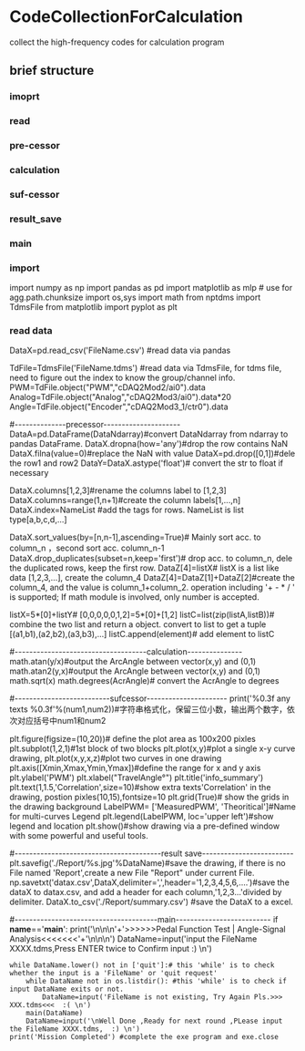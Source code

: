 # CodeCollectionForCalculation #
collect the high-frequency codes for calculation program

## brief structure ##
### imoprt
### read
### pre-cessor
### calculation
### suf-cessor
### result_save
### main

### import ###
import numpy as np
import pandas as pd
import matplotlib as mlp # use for agg.path.chunksize
import os,sys
import math
from nptdms import TdmsFile
from matplotlib import pyplot as plt


### read data ###
DataX=pd.read_csv('FileName.csv') #read data via pandas

TdFile=TdmsFile('FileName.tdms') #read data via TdmsFile, for tdms file, need to figure out the index to know the group/channel info.
PWM=TdFile.object("PWM","cDAQ2Mod2/ai0").data
Analog=TdFile.object("Analog","cDAQ2Mod3/ai0").data*20 
Angle=TdFile.object("Encoder","cDAQ2Mod3_1/ctr0").data


#--------------precessor---------------------
DataA=pd.DataFrame(DataNdarray)#convert DataNdarray from ndarray to pandas DataFrame.
DataX.dropna(how='any')#drop the row contains NaN
DataX.filna(value=0)#replace the NaN with value
DataX=pd.drop([0,1])#dele the row1 and row2
DataY=DataX.astype('float')# convert the str to float if necessary

DataX.columns[1,2,3]#rename the columns label to [1,2,3]
DataX.columns=range(1,n+1)#create the column labels[1,...,n]
DataX.index=NameList #add the tags for rows. NameList is list type[a,b,c,d,...]

DataX.sort_values(by=[n,n-1],ascending=True)# Mainly sort acc. to column_n ，second sort acc. column_n-1
DataX.drop_duplicates(subset=n,keep='first')# drop acc. to column_n, dele the duplicated rows, keep the first row.
DataZ[4]=listX# listX is a list like data [1,2,3,...], create the column_4
DataZ[4]=DataZ[1]+DataZ[2]#create the column_4, and the value is column_1+column_2.  operation including '+ - * / ' is supported; If math module is involved, only number is accepted.

listX=5*[0]+listY# [0,0,0,0,0,1,2]=5*[0]+[1,2]
listC=list(zip(listA,listB))# combine the two list and return a object. convert to list to get a tuple [(a1,b1),(a2,b2),(a3,b3),...]
listC.append(element)# add element to listC

#------------------------------------calculation---------------
math.atan(y/x)#output the ArcAngle between vector(x,y) and (0,1)
math.atan2(y,x)#output the ArcAngle between vector(x,y) and (0,1)
math.sqrt(x)
math.degrees(AcrAngle)# convert the AcrAngle to degrees

#--------------------------sufcessor----------------------
print('%0.3f any texts %0.3f'%(num1,num2))#字符串格式化，保留三位小数，输出两个数字，依次对应括号中num1和num2

plt.figure(figsize=(10,20))# define the plot area as 100x200 pixles
plt.subplot(1,2,1)#1st block of two blocks
plt.plot(x,y)#plot a single x-y curve drawing,
plt.plot(x,y,x,z)#plot two curves in one drawing
plt.axis([Xmin,Xmax,Ymin,Ymax])#define the range for x and y axis
plt.ylabel('PWM')
plt.xlabel("TravelAngle°")
plt.title('info_summary')
plt.text(1,1.5,'Correlation',size=10)#show extra texts'Correlation' in the drawing, postion pixles(10,15),fontsize=10
plt.grid(True)# show the grids in the drawing background
LabelPWM= ['MeasuredPWM', 'Theoritical']#Name for multi-curves Legend
plt.legend(LabelPWM, loc='upper left')#show legend and location
plt.show()#show drawing via a pre-defined window with some powerful and useful tools.

#----------------------------------------result save-------------------------
plt.savefig('./Report/%s.jpg'%DataName)#save the drawing, if there is no File named 'Report',create a new File "Report" under current File.
np.savetxt('datax.csv',DataX,delimiter=',',header='1,2,3,4,5,6,....')#save the dataX to datax.csv, and add a header for each column,'1,2,3...'divided by delimiter.
DataX.to_csv('./Report/summary.csv') #save the DataX to a excel.

#---------------------------------------main--------------------------
if __name__=='__main__':
    print('\n\n\n'+'>>>>>>Pedal Function Test | Angle-Signal Analysis<<<<<<<'+'\n\n\n')
    DataName=input('input the FileName XXXX.tdms,Press ENTER twice to Confirm input  :) \n')

    while DataName.lower() not in ['quit']:# this 'while' is to check whether the input is a 'FileName' or 'quit request'
        while DataName not in os.listdir(): #this 'while' is to check if input DataName exits or not.
            DataName=input('FileName is not existing, Try Again Pls.>>> XXX.tdms<<<  :( \n')
        main(DataName)
        DataName=input('\nWell Done ,Ready for next round ,PLease input the FileName XXXX.tdms,  :) \n')
    print('Mission Completed') #complete the exe program and exe.close
